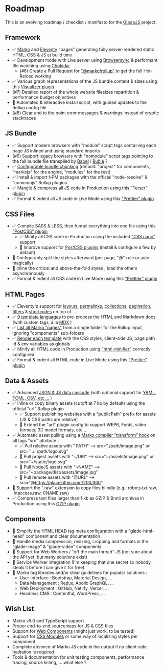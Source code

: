 # Roadmap

This is an evolving roadmap / checklist / manifesto for the [GladeJS](https://gladejs.com) project.

## Framework
 - ✅ [Marko](https://markojs.com) and [Eleventy](https://www.11ty.dev) "pages" generating fully server-rendered static HTML, CSS & JS at build time
 - ✅ Development mode with Live server using [Browsersync](https://www.browsersync.io) & performant file watching using [Chokidar](https://github.com/paulmillr/chokidar)
   - (#6) Create a Pull Request for ["@marko/rollup"](https://github.com/marko-js/rollup) to get the full Hot-Reload working
 - ✅ Various graph representations of the JS bundle content & sizes using this [Visualizer plugin](https://github.com/btd/rollup-plugin-visualizer)
 - (#7) Detailed report of the whole website filesizes repartition & performance budget objectives
 - 🚧 Automated & interactive install script, with guided updates to the Rollup config file
 - (#8) Clear and to the point error messages & warnings instead of cryptic stacktraces

## JS Bundle
 - ✅ Support modern browsers with "module" script tags containing each page JS inlined and using standard imports
 - (#9) Support legacy browsers with "nomodule" script tags pointing to the full bundle file transpiled by [Babel](https://babeljs.io) / [Bublé](https://buble.surge.sh/guide/) ?
 - ✅ [Configurable bundle chunking](https://github.com/gladejs/rollup/blob/9d21bc77d3a34a29f02c5a7a654cf4aefadfa529/dist/gladejs-rollup.js#L81) (default: "project" for components, "markojs" for the engine, "modules" for the rest)
 - ✅ Install & import NPM packages with the official "node-resolve" & "commonjs" Rollup plugins
 - ✅ Mangle & compress all JS code in Production using this ["Terser" plugin](https://github.com/TrySound/rollup-plugin-terser)
 - ✅ Format & indent all JS code in Live Mode using this ["Prettier" plugin](https://github.com/mjeanroy/rollup-plugin-prettier)

## CSS Files
 - ✅ Compile SASS & LESS, then funnel everything into one file using this ["PostCSS" plugin](https://github.com/egoist/rollup-plugin-postcss)
   - ✅ Minify all CSS code in Production using the included ["CSS nano"](https://cssnano.co) support
   - 🚧 Improve support for [PostCSS plugins](https://www.postcss.parts) (install & configure a few by default)
 - 🚧 Configurably split the styles afterward (per page, "@" rule or auto-magically)
 - 🚧 Inline the critical and above-the-fold styles ; load the others asynchronously
 - ✅ Format & indent all CSS code in Live Mode using this ["Prettier" plugin](https://github.com/mjeanroy/rollup-plugin-prettier)

## HTML Pages
 - ✅ Eleventy's support for [layouts](https://www.11ty.dev/docs/layouts/), [permalinks](https://www.11ty.dev/docs/permalinks/), [collections](https://www.11ty.dev/docs/collections/), [pagination](https://www.11ty.dev/docs/pagination/), [filters](https://www.11ty.dev/docs/filters/) & [shortcodes](https://www.11ty.dev/docs/shortcodes/) on top of ...
 - ✅ [9 template languages](https://www.11ty.dev/docs/languages/) to pre-process the HTML and Markdown docs (with custom tags, à la [MDX](https://mdxjs.com) )
 - ✅ [List all Marko "pages"](https://github.com/gladejs/rollup/blob/9d21bc77d3a34a29f02c5a7a654cf4aefadfa529/dist/gladejs-rollup.js#L66) from a single folder for the Rollup input, ignoring "components" sub-folders
 - ✅ [Render each template](https://github.com/gladejs/rollup/blob/9d21bc77d3a34a29f02c5a7a654cf4aefadfa529/dist/gladejs-rollup.js#L38) with the CSS styles, client-side JS, page path Id & env variables as globals
 - ✅ Minify all HTML code in Production using ["html-minifier"](https://github.com/kangax/html-minifier) correctly configured
 - ✅ Format & indent all HTML code in Live Mode using this ["Prettier" plugin](https://github.com/mjeanroy/rollup-plugin-prettier)

## Data & Assets
 - ✅ Advanced [JSON & JS data cascade](https://www.11ty.dev/docs/data-cascade/) (with optional support for [YAML, TOML, CSV, etc ...](https://www.11ty.dev/docs/data-custom/) )
 - ✅ Inline or copy binary assets (cutoff at 7 kb by default) using the official "url" Rollup plugin
   - ✅ Support publishing websites with a "publicPath" prefix for assets (JS & CSS paths are relative)
   - 🚧 Extend the "url" plugin config to support WEPB, Fonts, video formats, 3D model formats, etc ...
 - ✅ Automatic asset pulling using a [Marko compiler "transform" hook](https://github.com/gladejs/rollup/blob/9d21bc77d3a34a29f02c5a7a654cf4aefadfa529/tags/asset-transformer.js#L6) on all tags "src" attribute :
   - ✅ Pull relative assets with ".PATH" --> src="./path/image.png" or src="../../path/logo.svg"
   - 🚧 Pull project assets with "\~/DIR" --> src="\~/assets/image.png" or src="\~/static/logo.svg"
   - 🚧 Pull NodeJS assets with "~NAME" --> src="~package/dist/assets/image.jpg"
   - 🚧 Pull remote assets with "@URL" --> src="@https://placekitten.com/200/300"
 - 🚧 Support the ".raw" extension to copy files blindly (e.g.; robots.txt.raw, .htaccess.raw, CNAME.raw)
 - ✅ Compress text files larger than 1 kb as GZIP & Brotli archives in Production using this [GZIP plugin](https://github.com/kryops/rollup-plugin-gzip)

## Components
 - 🚧 Simplify the HTML HEAD tag meta configuration with a "glade-html-head" component and clear documentation
 - 🚧 Handle media compression, resizing, cropping and formats in the "glade-image" & "glade-video" components
 - 🚧 Support for Web Workers / "off the main thread" JS (not sure about the API yet, but many solutions exist)
 - 🚧 Service Worker integration (I'm keeping that one secret so nobody steals it before I can give it for free)
 - 🚧 Marko tag libraries and/or clear guidelines for popular solutions :
   - User Interface : Bootstrap, Material Design, ...
   - Data Management : Redux, Apollo GraphQL, ...
   - Web Deployment : GitHub, Netlify, Vercel, ...
   - Headless CMS : Contentful, WordPress, ...

## Wish List
 - Marko v5.0 and TypeScript support
 - Proper end-to-end sourcemaps for JS & CSS files
 - Support for [Web Components](https://www.webcomponents.org) (might just work, to be tested)
 - Support for [CSS Modules](https://github.com/css-modules/css-modules) or some way of localizing styles per component
 - Complete absence of Marko JS code in the output if no client-side hydration is required
 - Tools & documentation for unit testing components, performance tracing, source linting, ... what else ?
